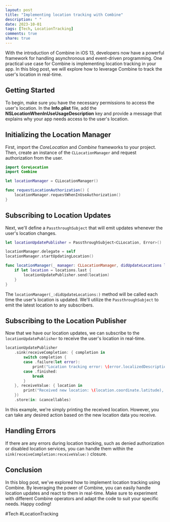 ```yaml
---
layout: post
title: "Implementing location tracking with Combine"
description: " "
date: 2023-10-01
tags: [Tech, LocationTracking]
comments: true
share: true
---
```


With the introduction of Combine in iOS 13, developers now have a powerful framework for handling asynchronous and event-driven programming. One practical use case for Combine is implementing location tracking in your app. In this blog post, we will explore how to leverage Combine to track the user's location in real-time.

## Getting Started

To begin, make sure you have the necessary permissions to access the user's location. In the **Info.plist** file, add the **NSLocationWhenInUseUsageDescription** key and provide a message that explains why your app needs access to the user's location.

## Initializing the Location Manager

First, import the *CoreLocation* and *Combine* frameworks to your project. Then, create an instance of the `CLLocationManager` and request authorization from the user.

```swift
import CoreLocation
import Combine

let locationManager = CLLocationManager()

func requestLocationAuthorization() {
    locationManager.requestWhenInUseAuthorization()
}
```

## Subscribing to Location Updates

Next, we'll define a `PassthroughSubject` that will emit updates whenever the user's location changes.

```swift
let locationUpdatePublisher = PassthroughSubject<CLLocation, Error>()

locationManager.delegate = self
locationManager.startUpdatingLocation()

func locationManager(_ manager: CLLocationManager, didUpdateLocations locations: [CLLocation]) {
    if let location = locations.last {
        locationUpdatePublisher.send(location)
    }
}
```

The `locationManager(_:didUpdateLocations:)` method will be called each time the user's location is updated. We'll utilize the `PassthroughSubject` to emit the latest location to any subscribers.

## Subscribing to the Location Publisher

Now that we have our location updates, we can subscribe to the `locationUpdatePublisher` to receive the user's location in real-time.

```swift
locationUpdatePublisher
    .sink(receiveCompletion: { completion in
        switch completion {
        case .failure(let error):
            print("Location tracking error: \(error.localizedDescription)")
        case .finished:
            break
        }
    }, receiveValue: { location in
        print("Received new location: \(location.coordinate.latitude), \(location.coordinate.longitude)")
    })
    .store(in: &cancellables)
```

In this example, we're simply printing the received location. However, you can take any desired action based on the new location data you receive.

## Handling Errors

If there are any errors during location tracking, such as denied authorization or disabled location services, you can handle them within the `sink(receiveCompletion:receiveValue:)` closure.

## Conclusion

In this blog post, we've explored how to implement location tracking using Combine. By leveraging the power of Combine, you can easily handle location updates and react to them in real-time. Make sure to experiment with different Combine operators and adapt the code to suit your specific needs. Happy coding!

#Tech #LocationTracking